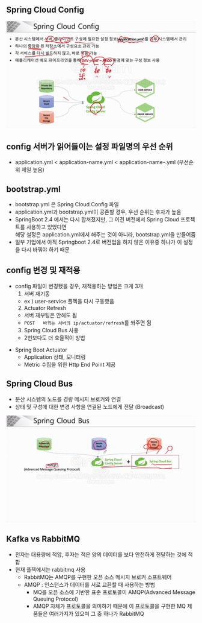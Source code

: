 ## Spring Cloud Config
![img.png](../images/spring-cloud-config.png)

## config 서버가 읽어들이는 설정 파일명의 우선 순위
- application.yml < application-name.yml < application-name-<profile>.yml (우선순위 제일 높음)

## bootstrap.yml
- bootstrap.yml 은 Spring Cloud Config 파일
- application.yml과 bootstrap.yml이 공존할 경우, 우선 순위는 후자가 높음
- SpringBoot 2.4 에서는 다시 합쳐졌지만, 그 이전 버전에서 Spring Cloud 프로젝트를 사용하고 있었다면  
  해당 설정은 application.yml에서 해주는 것이 아니라, bootstrap.yml을 만들어줌
- 일부 기업에서 아직 Springboot 2.4로 버전업을 하지 않은 이유중 하나가 이 설정을 다시 바꿔야 하기 때문

## config 변경 및 재적용
- config 파일이 변경됐을 경우, 재적용하는 방법은 크게 3개
  1. 서버 재기동 
    - ex ) user-service 플젝을 다시 구동했음
  2. Actuator Refresh
    - 서버 재부팅은 안해도 됨
    - `POST   바뀌는 서버의 ip/actuator/refresh`를 쏴주면 됨
  3. Spring Cloud Bus 사용
    - 2번보다도 더 효율적이 방법
+ Spring Boot Actuator
  - Application 상태, 모니터링
  - Metric 수집을 위한 Http End Point 제공

## Spring Cloud Bus
- 분산 시스템의 노드를 경량 메시지 브로커와 연결
- 상태 및 구성에 대한 변경 사항을 연결된 노드에게 전달 (Broadcast)

![img.png](../images/section9-start.png)

## Kafka vs RabbitMQ
- 전자는 대용량에 적압, 후자는 적은 양의 데이터를 보다 안전하게 전달하는 것에 적합
- 현재 플젝에서는 rabbitmq 사용
  - RabbitMQ는 AMQP를 구현한 오픈 소스 메시지 브로커 소프트웨어
  - AMQP : 인스턴스가 데이터를 서로 교환할 때 사용하는 방법
    - MQ를 오픈 소스에 기반한 표준 프로토콜이 AMQP(Advanced Message Queuing Protocol)
    - AMQP 자체가 프로토콜을 의미하기 때문에 이 프로토콜을 구현한 MQ 제품들은 여러가지가 있으며 그 중 하나가 RabbitMQ

